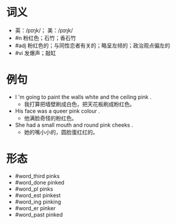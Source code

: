# 词义
- 英：/pɪŋk/； 美：/pɪŋk/
- #n 粉红色；石竹；香石竹
- #adj 粉红色的；与同性恋者有关的；略呈左倾的；政治观点偏左的
- #vi 发爆声；敲缸
# 例句
- I 'm going to paint the walls white and the ceiling pink .
	- 我打算把墙壁刷成白色，把天花板刷成粉红色。
- His face was a queer pink colour .
	- 他满脸奇怪的粉红色。
- She had a small mouth and round pink cheeks .
	- 她的嘴小小的，圆脸蛋红红的。
# 形态
- #word_third pinks
- #word_done pinked
- #word_pl pinks
- #word_est pinkest
- #word_ing pinking
- #word_er pinker
- #word_past pinked
